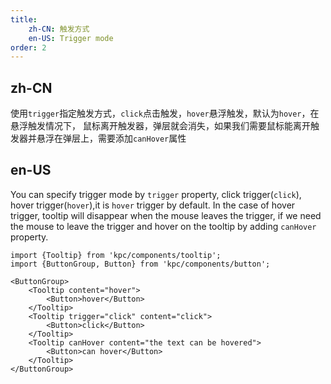```yaml
---
title: 
    zh-CN: 触发方式
    en-US: Trigger mode
order: 2
---
```


## zh-CN

使用`trigger`指定触发方式，`click`点击触发，`hover`悬浮触发，默认为`hover`，在悬浮触发情况下，
鼠标离开触发器，弹层就会消失，如果我们需要鼠标能离开触发器并悬浮在弹层上，需要添加`canHover`属性

## en-US

You can specify trigger mode by `trigger` property, click trigger(`click`), hover trigger(`hover`),it is `hover` trigger by default. In the case of hover trigger, tooltip will disappear when the mouse leaves the trigger, if we need the mouse to leave the trigger and hover on the tooltip by adding `canHover` property.

```vdt
import {Tooltip} from 'kpc/components/tooltip';
import {ButtonGroup, Button} from 'kpc/components/button';

<ButtonGroup>
    <Tooltip content="hover">
        <Button>hover</Button>
    </Tooltip>
    <Tooltip trigger="click" content="click">
        <Button>click</Button>
    </Tooltip>
    <Tooltip canHover content="the text can be hovered">
        <Button>can hover</Button>
    </Tooltip>
</ButtonGroup>
```
